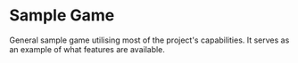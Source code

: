 # Sample Game

General sample game utilising most of the project's capabilities.
It serves as an example of what features are available.
